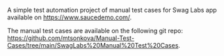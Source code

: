A simple test automation project of manual test cases for Swag Labs app available on https://www.saucedemo.com/.

The manual test cases are available on the following git repo: https://github.com/mtsonkova/Manual-Test-Cases/tree/main/SwagLabs%20Manual%20Test%20Cases.
